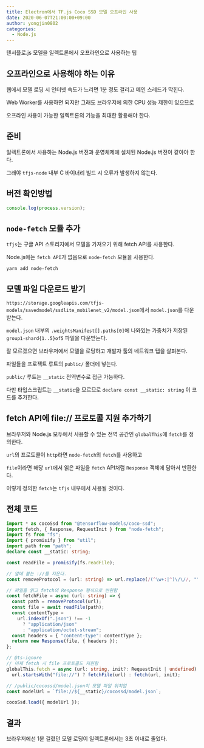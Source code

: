 ```yaml
---
title: Electron에서 TF.js Coco SSD 모델 오프라인 사용
date: 2020-06-07T21:00:00+09:00
author: yongjin0802
categories:
  - Node.js
---
```


텐서플로.js 모델을 일렉트론에서 오프라인으로 사용하는 팁

## 오프라인으로 사용해야 하는 이유

웹에서 모델 로딩 시 인터넷 속도가 느리면 1분 정도 걸리고 메인 스레드가 막힌다.

Web Worker를 사용하면 되지만 그래도 브라우저에 의한 CPU 성능 제한이 있으므로

오프라인 사용이 가능한 일렉트론의 기능을 최대한 활용해야 한다.

## 준비

일렉트론에서 사용하는 Node.js 버전과 운영체제에 설치된 Node.js 버전이 같아야 한다.

그래야 `tfjs-node` 내부 C 바이너리 빌드 시 오류가 발생하지 않는다.

## 버전 확인방법

```javascript
console.log(process.version);
```

## `node-fetch` 모듈 추가

`tfjs`는 구글 API 스토리지에서 모델을 가져오기 위해 fetch API를 사용한다.

Node.js에는 `fetch API`가 없음으로 `node-fetch` 모듈을 사용한다.

```
yarn add node-fetch
```

## 모델 파일 다운로드 받기

`https://storage.googleapis.com/tfjs-models/savedmodel/ssdlite_mobilenet_v2/model.json`에서 `model.json`를 다운받는다.

`model.json` 내부의 `.weightsManifest[].paths[0]`에 나와있는 가중치가 저장된 `group1-shard{1..5}of5` 파일을 다운받는다.

잘 모르겠으면 브라우저에서 모델을 로딩하고 개발자 툴의 네트워크 탭을 살펴본다.

파일들을 프로젝트 루트의 `public/` 폴더에 넣는다.

`public/` 루트는 `__static` 전역변수로 접근 가능하다.

다만 타입스크립트는 `__static`을 모르므로 `declare const __static: string` 이 코드를 추가한다.

## fetch API에 file:// 프로토콜 지원 추가하기

브라우저와 Node.js 모두에서 사용할 수 있는 전역 공간인 `globalThis`에 `fetch`를 정의한다.

`url`의 프로토콜이 `http`라면 `node-fetch`의 `fetch`를 사용하고

`file`이라면 해당 `url`에서 읽은 파일을 `fetch` API처럼 `Response` 객체에 담아서 반환한다.

이렇게 정의한 `fetch`는 `tfjs` 내부에서 사용될 것이다.

## 전체 코드

```typescript
import * as cocoSsd from "@tensorflow-models/coco-ssd";
import fetch, { Response, RequestInit } from "node-fetch";
import fs from "fs";
import { promisify } from "util";
import path from "path";
declare const __static: string;

const readFile = promisify(fs.readFile);

// 앞에 붙는 ://를 지운다.
const removeProtocol = (url: string) => url.replace(/(^\w+:|^)\/\//, "");

// 파일을 읽고 fetch의 Response 형식으로 반환함
const fetchFile = async (url: string) => {
  const path = removeProtocol(url);
  const file = await readFile(path);
  const contentType =
    url.indexOf(".json") !== -1
      ? "application/json"
      : "application/octet-stream";
  const headers = { "content-type": contentType };
  return new Response(file, { headers });
};

// @ts-ignore
// 이제 fetch 시 file 프로토콜도 지원함
globalThis.fetch = async (url: string, init?: RequestInit | undefined) =>
  url.startsWith("file://") ? fetchFile(url) : fetch(url, init);

// /public/cocossd/model.json이 모델 파일 위치임
const modelUrl = `file://${__static}/cocossd/model.json`;

cocoSsd.load({ modelUrl });
```

## 결과

브라우저에선 1분 걸렸던 모델 로딩이 일렉트론에서는 3초 이내로 줄었다.
